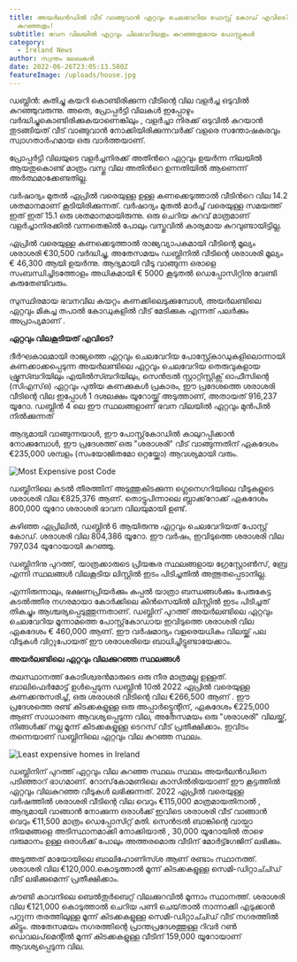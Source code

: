 ```yaml
---
title: അയർലൻഡിൽ വീട് വാങ്ങുവാൻ ഏറ്റവും ചെലവേറിയ പോസ്റ്റ് കോഡ് എവിടെ?  ഏറ്റവും
  കുറഞ്ഞതും!
subtitle: ഭവന വിലയിൽ ഏറ്റവും ചിലവേറിയതും കുറഞ്ഞതുമായ പോസ്റ്റുകൾ
category:
  - Ireland News
author: സ്വന്തം ലേഖകൻ
date: 2022-06-26T23:05:13.580Z
featureImage: /uploads/house.jpg
---
```

ഡബ്ലിൻ: കുതിച്ചു കയറി കൊണ്ടിരിക്കുന്ന   വീടിന്റെ വില വളർച്ച ഒടുവിൽ കുറഞ്ഞുവരുന്നു. അതെ, പ്രോപ്പർട്ടി വിലകൾ ഇപ്പോഴും വർദ്ധിച്ചുകൊണ്ടിരിക്കുകയാണെങ്കിലും , വളർച്ചാ നിരക്ക് ഒടുവിൽ കുറയാൻ തുടങ്ങിയത്  വീട് വാങ്ങുവാൻ നോക്കിയിരിക്കുന്നവർക്ക് വളരെ സന്തോഷകരവും സ്വാഗതാർഹമായ ഒരു വാർത്തയാണ്.

പ്രോപ്പർട്ടി വിലയുടെ വളർച്ചനിരക്ക്  അതിൻറെ ഏറ്റവും ഉയർന്ന നിലയിൽ ആയതുകൊണ്ട് മാത്രം വസ്തു വില  അതിൻറെ ഉന്നതിയിൽ ആണെന്ന് അർത്ഥമാക്കേണ്ടതില്ല.

വർഷാദ്യം മുതൽ ഏപ്രിൽ വരെയുള്ള ഉള്ള കണക്കെടുത്താൽ വീടിൻറെ വില  14.2 ശതമാനമാണ്  കൂടിയിരിക്കുന്നത്. വർഷാദ്യം മുതൽ മാർച്ച് വരെയുള്ള സമയത്ത് ഇത് ഇത് 15.1  ഒരു ശതമാനമായിരുന്നു. ഒരു ചെറിയ കുറവ്  മാത്രമാണ് വളർച്ചാനിരക്കിൽ വന്നതെങ്കിൽ പോലും  വസ്തുവിൽ കാര്യമായ കുറവുണ്ടായിട്ടില്ല. 

ഏപ്രിൽ വരെയുള്ള കണക്കെടുത്താൽ  രാജ്യവ്യാപകമായി വീടിന്റെ മൂല്യം ശരാശരി  €30,500 വർദ്ധിച്ചു, അതേസമയം ഡബ്ലിനിൽ വീടിന്റെ ശരാശരി  മൂല്യം € 46,300 ആയി ഉയർന്നു. ആദ്യമായി വീടു വാങ്ങുന്ന ഒരാളെ സംബന്ധിച്ചിടത്തോളം  അധികമായി € 5000   കൂടുതൽ ഡെപ്പോസിറ്റിനു വേണ്ടി  കരുതേണ്ടിവരും.

സുസ്ഥിരമായ ഭവനവില കയറ്റം  കണക്കിലെടുക്കുമ്പോൾ, അയർലണ്ടിലെ ഏറ്റവും മികച്ച തപാൽ കോഡുകളിൽ വീട് മേടിക്കുക എന്നത് പലർക്കും അപ്രാപ്യമാണ് .

**ഏറ്റവും വിലകൂടിയത്  എവിടെ?**

ദീർഘകാലമായി രാജ്യത്തെ ഏറ്റവും ചെലവേറിയ പോസ്റ്റ്കോഡുകളിലൊന്നായി കണക്കാക്കപ്പെടുന്ന അയർലണ്ടിലെ ഏറ്റവും ചെലവേറിയ തെരുവുകളായ ഷ്രൂസ്ബറിയിലും എയിൽസ്ബറിയിലും,  സെൻട്രൽ സ്റ്റാറ്റിസ്റ്റിക്സ് ഓഫീസിന്റെ (സിഎസ്ഒ) ഏറ്റവും പുതിയ കണക്കുകൾ പ്രകാരം, ഈ പ്രദേശത്തെ ശരാശരി വീടിന്റെ വില ഇപ്പോൾ 1 ദശലക്ഷം യൂറോയ്ക്ക് അടുത്താണ്, അതായത് 916,237 യൂറോ.  ഡബ്ലിൻ 4 ലെ ഈ സ്ഥലങ്ങളാണ് ഭവന വിലയിൽ ഏറ്റവും മുൻപിൽ നിൽക്കുന്നത്

ആദ്യമായി വാങ്ങുന്നയാൾ, ഈ പോസ്റ്റ്‌കോഡിൽ കാലുറപ്പിക്കാൻ നോക്കുമ്പോൾ, ഈ പ്രദേശത്ത് ഒരു "ശരാശരി" വീട് വാങ്ങുന്നതിന് ഏകദേശം €235,000 ശമ്പളം (സംയോജിതമോ ഒറ്റയ്ക്കോ) ആവശ്യമായി വരും. 

![Most Expensive post Code](/uploads/property-price-dublin.jpg "ഭവനവില ഏറ്റവും കൂടിയ സ്ഥലങ്ങൾ")

ഡബ്ലിനിലെ കടൽ തീരത്തിന് അടുത്തുകിടക്കുന്ന ഗ്ലെനെഗറിയിലെ വീടുകളുടെ ശരാശരി വില €825,376 ആണ്. തൊട്ടുപിന്നാലെ ബ്ലാക്ക്‌റോക്ക് ഏകദേശം 800,000 യൂറോ ശരാശരി ഭാവന വിലയുമായി ഉണ്ട്.

കഴിഞ്ഞ ഏപ്രിലിൽ, ഡബ്ലിൻ 6 ആയിരുന്നു ഏറ്റവും ചെലവേറിയത് പോസ്റ്റ് കോഡ്. ശരാശരി വില 804,386 യൂറോ. ഈ വർഷം, ഇവിടുത്തെ  ശരാശരി വില 797,034 യൂറോയായി കുറഞ്ഞു.

ഡബ്ലിനിനു പുറത്ത്, യാത്രക്കാരുടെ പ്രിയങ്കര സ്ഥലങ്ങളായ  ഗ്രേസ്റ്റോൺസ്, ബ്രേ എന്നി സ്ഥലങ്ങൾ വിലകൂടിയ ലിസ്റ്റിൽ ഇടം പിടിച്ചതിൽ അത്ഭുതപ്പെടാനില്ല.

എന്നിരുന്നാലും, ഭക്ഷണപ്രിയർക്കും കപ്പൽ യാത്രാ ബന്ധങ്ങൾക്കും പേരുകേട്ട കടൽത്തീര നഗരമായാ  കോർക്കിലെ കിൻസെയിൽ  ലിസ്റ്റിൽ ഇടം പിടിച്ചത് തികച്ചും ആശ്ചര്യപ്പെടുത്തുന്നതാണ്. ഡബ്ലിന് പുറത്ത് അയർലണ്ടിലെ ഏറ്റവും ചെലവേറിയ മൂന്നാമത്തെ പോസ്റ്റ്‌കോഡായ  ഇവിടുത്തെ  ശരാശരി വില ഏകദേശം € 460,000 ആണ്. ഈ വർഷമാദ്യം വളരെയധികം വിലയ്ക്ക് പല വീടുകൾ വിറ്റുപോയത് ഈ ശരാശരിയെ ബാധിച്ചിട്ടുണ്ടായേക്കാം.

**അയർലണ്ടിലെ ഏറ്റവും വിലക്കുറഞ്ഞ സ്ഥലങ്ങൾ**

തലസ്ഥാനത്ത്  കോടീശ്വരൻമാരുടെ ഒരു നീര മാത്രമല്ല ഉള്ളത്. ബാലിഫെർമോട്ട് ഉൾപ്പെടുന്ന ഡബ്ലിൻ 10ൽ 2022 ഏപ്രിൽ വരെയുള്ള  കണക്കനുസരിച്ച്, ഒരു  ശരാശരി വീടിന്റെ വില  €266,500 ആണ് . ഈ പ്രദേശത്തെ രണ്ട് കിടക്കകളുള്ള ഒരു അപ്പാർട്ട്മെന്റിന്, ഏകദേശം €225,000 ആണ് സാധാരണ ആവശ്യപ്പെടുന്ന വില, അതേസമയം ഒരു  "ശരാശരി" വിലയ്ക്ക്, നിങ്ങൾക്ക് നല്ല  മൂന്ന് കിടക്കകളുള്ള ടെറസ് വീട് പ്രതീക്ഷിക്കാം. ഇവിടം തന്നെയാണ് ഡബ്ലിനിലെ ഏറ്റവും വില കുറഞ്ഞ സ്ഥലം. 



![Least expensive homes in Ireland](/uploads/least-expensive-property.jpg "**അയർലണ്ടിലെ ഏറ്റവും വിലക്കുറഞ്ഞ സ്ഥലങ്ങൾ**")

ഡബ്ലിനിന് പുറത്ത് ഏറ്റവും വില കുറഞ്ഞ സ്ഥലം സ്ഥലം അയർലൻഡിനെ പടിഞ്ഞാറ് ഭാഗമാണ്. 
റോസ്‌കോമണിലെ കാസിൽരിയയാണ് ഈ കൂട്ടത്തിൽ ഏറ്റവും വിലകുറഞ്ഞ  വീടുകൾ ലഭിക്കുന്നത്. 2022 ഏപ്രിൽ വരെയുള്ള വർഷത്തിൽ ശരാശരി വീടിന്റെ വില വെറും €115,000 മാത്രമായതിനാൽ , ആദ്യമായി വാങ്ങാൻ നോക്കുന്ന ഒരാൾക്ക് ഇവിടെ ശരാശരി വീട് വാങ്ങാൻ വെറും €11,500  മാത്രം ഡെപ്പോസിറ്റ് മതി.  സെൻട്രൽ ബാങ്കിന്റെ വായ്പാ നിയമങ്ങളെ അടിസ്ഥാനമാക്കി നോക്കിയാൽ , 30,000 യൂറോയിൽ താഴെ  വരുമാനം ഉള്ള ഒരാൾക്ക് പോലും  അത്തരമൊരു വീടിന് മോർട്ട്ഗേജിന് ലഭിക്കും. 

അടുത്തത്  മായോയിലെ ബാലിഹോണിസ്ശ ആണ് രണ്ടാം സ്ഥാനത്ത്. ശരാശരി വില €120,000.കൊടുത്താൽ  മൂന്ന് കിടക്കകളുള്ള സെമി-ഡിറ്റാച്ച്ഡ് വീട് ലഭിക്കുമെന്ന് പ്രതീക്ഷിക്കാം.

കൗണ്ടി കാവനിലെ ബെൽതുർബെറ്റ് വിലക്കുറവിൽ  മൂന്നാം സ്ഥാനത്ത്.  ശരാശരി വില €121,000 കൊടുത്താൽ  ചെറിയ പണി ചെയ്‌താൽ നാന്നാക്കി എടുക്കാൻ പറ്റുന്ന തരത്തിലുള്ള മൂന്ന് കിടക്കകളുള്ള സെമി-ഡിറ്റാച്ച്ഡ് വീട്  നഗരത്തിൽ കിട്ടും. അതേസമയം നഗരത്തിന്റെ പ്രാന്തപ്രദേശത്തുള്ള റിവർ റൺ ഡെവലപ്‌മെന്റിൽ  മൂന്ന് കിടക്കകളുള്ള വീടിന് 159,000 യൂറോയാണ് ആവശ്യപ്പെടുന്ന വില.